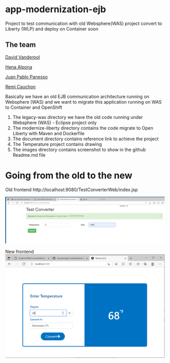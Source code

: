 # app-modernization-ejb
Project to test communication with old Websphere(WAS) project convert to Liberty (WLP) and deploy on Container soon

## The team
[David Vanderpol](mailto:vandepol@ca.ibm.com)

[Hena Alpona](mailto:hena.alpona@ibm.com)

[Juan Pablo Panesso](mailto:jp.panesso@ibm.com)

[Remi Cauchon](mailto:REMI.CAUCHON@ibm.com)

Basically we have an old EJB communication architecture running on Websphere (WAS) and we want to migrate this application running on WAS to Container and OpenShift

1. The legacy-was directory we have the old code running under Websphere (WAS) - Eclipse project only
2. The modernize-liberty directory contains the code migrate to Open Liberty with Maven and Dockerfile
3. The document directory contains reference link to achieve the project
4. The Temperature project contains drawing
5. The images directory contains screenshot to show in the github Readme.md file

# Going from the old to the new
Old frontend
http://localhost:9080/TestConverterWeb/index.jsp

 ![app-modernization-ejb](images/Old-Frontend-converter.PNG)
 
 New frontend
 ![app-modernization-ejb](images/frontend-temp-converter-1.PNG)
  
